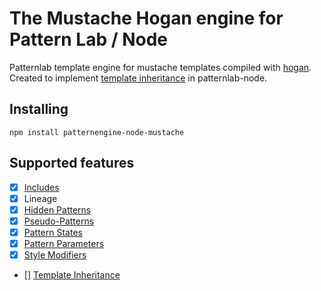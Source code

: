 # The Mustache Hogan engine for Pattern Lab / Node

Patternlab template engine for mustache templates compiled with [hogan](https://github.com/twitter/hogan.js). Created to implement [template inheritance](https://github.com/mustache/spec/pull/75) in patternlab-node.

## Installing
`npm install patternengine-node-mustache`

## Supported features
- [x] [Includes](http://patternlab.io/docs/pattern-including.html)
- [x] Lineage
- [x] [Hidden Patterns](http://patternlab.io/docs/pattern-hiding.html)
- [x] [Pseudo-Patterns](http://patternlab.io/docs/pattern-pseudo-patterns.html)
- [x] [Pattern States](http://patternlab.io/docs/pattern-states.html)
- [x] [Pattern Parameters](http://patternlab.io/docs/pattern-parameters.html)
- [x] [Style Modifiers](http://patternlab.io/docs/pattern-stylemodifier.html)
- [] [Template Inheritance](https://github.com/mustache/spec/pull/75)
